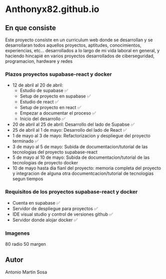 # Anthonyx82.github.io

## En que consiste

Este proyecto consiste en un curriculum web donde se desarrollan y se desarrollaran todos aquellos proyectos, aptitudes, conocimientos, experiencias, etc... desarrollados a lo largo de mi vida laboral en general, y haciendo hincapié en varios proyectos desarrollados de ciberseguridad, programacion, hardware y redes

### Plazos proyectos supabase-react y docker

- 12 de abril al 20 de abril:
  - Estudio de supabase ✅
  - Setup de proyecto en supabase ✅
  - Estudio de react ✅
  - Setup de proyecto en react ✅
  - Empezar a documentar el proceso ✅
  - Inicio del desarrollo ✅
- 20 de abril al 25 de abril: Desarrollo del lado de Supabse ✅
- 25 de abril al 1 de mayo: Desarrollo del lado de React ✅
- 1 de mayo al 3 de mayo: Refactorizacion y despliegue del proyecto terminado ✅
- 3 de mayo al 5 de mayo: Subida de documentacion/tutorial de las tecnologias del proyecto supabase-react
- 5 de mayo al 10 de mayo: Subida de documentacion/tutorial de las tecnologias de proyecto docker
- 10 de mayo hasta dia fianl del proyecto: memoria completa del proyecto y integracion de alguna otra documentcacion/tutorial de tecnologias segun tiempos

### Requisitos de los proyectos supabase-react y docker

- Cuenta en supabase ✅
- Servidor de despliegue para proyectos ✅
- IDE visual studio y control de versiones github ✅
- Servidor donde alojar docker ✅

### Imagenes

80 radio 50 margen

## Autor

Antonio Martin Sosa
